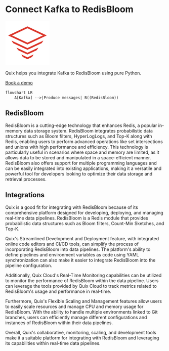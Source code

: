 # Connect Kafka to RedisBloom

![](./images/logo_1.jpg)

Quix helps you integrate Kafka to RedisBloom using pure Python.

<div>
<a class="md-button md-button--primary" href="https://share.hsforms.com/1iW0TmZzKQMChk0lxd_tGiw4yjw2?__hstc=175542013.2303933fbd746c0ac86d9ccbe9bc9100.1728383268831.1729603416735.1729620918855.31&__hssc=175542013.1.1729620918855&__hsfp=2132701734" target="_blank" style="margin-right:.5rem;">Book a demo</a>
<br/>
</div>

```mermaid
flowchart LR
    A[Kafka] -->|Produce messages| B((RedisBloom))
```

## RedisBloom

RedisBloom is a cutting-edge technology that enhances Redis, a popular in-memory data storage system. RedisBloom integrates probabilistic data structures such as Bloom filters, HyperLogLogs, and Top-K along with Redis, enabling users to perform advanced operations like set intersections and unions with high performance and efficiency. This technology is particularly useful in scenarios where space and memory are limited, as it allows data to be stored and manipulated in a space-efficient manner. RedisBloom also offers support for multiple programming languages and can be easily integrated into existing applications, making it a versatile and powerful tool for developers looking to optimize their data storage and retrieval processes.

## Integrations

Quix is a good fit for integrating with RedisBloom because of its comprehensive platform designed for developing, deploying, and managing real-time data pipelines. RedisBloom is a Redis module that provides probabilistic data structures such as Bloom filters, Count-Min Sketches, and Top-K. 

Quix's Streamlined Development and Deployment feature, with integrated online code editors and CI/CD tools, can simplify the process of incorporating RedisBloom into data pipelines. The platform's ability to define pipelines and environment variables as code using YAML synchronization can also make it easier to integrate RedisBloom into the pipeline configuration.

Additionally, Quix Cloud's Real-Time Monitoring capabilities can be utilized to monitor the performance of RedisBloom within the data pipeline. Users can leverage the tools provided by Quix Cloud to track metrics related to RedisBloom's usage and performance in real-time.

Furthermore, Quix's Flexible Scaling and Management features allow users to easily scale resources and manage CPU and memory usage for RedisBloom. With the ability to handle multiple environments linked to Git branches, users can efficiently manage different configurations and instances of RedisBloom within their data pipelines.

Overall, Quix's collaborative, monitoring, scaling, and development tools make it a suitable platform for integrating with RedisBloom and leveraging its capabilities within real-time data pipelines.

